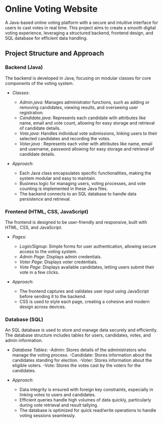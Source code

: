 # Online Voting Website

A Java-based online voting platform with a secure and intuitive interface for users to cast votes in real time. This project aims to create a smooth digital voting experience, leveraging a structured backend, frontend design, and SQL database for efficient data handling.

## Project Structure and Approach

### Backend (Java)

The backend is developed in Java, focusing on modular classes for core components of the voting system. 

- *Classes*:
  - *Admin.java*: Manages administrator functions, such as adding or removing candidates, viewing results, and overseeing user registration.
  - *Candidate.java*: Represents each candidate with attributes like name, email and vote count, allowing for easy storage and retrieval of candidate details.
  - *Vote.java*: Handles individual vote submissions, linking users to their selected candidates and recording the votes.
  - *Voter.java* : Represents each voter with attributes like name, email and username, password allowing for easy storage and retrieval of candidate details.

- *Approach*:
  - Each Java class encapsulates specific functionalities, making the system modular and easy to maintain.
  - Business logic for managing users, voting processes, and vote counting is implemented in these Java files.
  - The backend connects to an SQL database to handle data persistence and retrieval.

### Frontend (HTML, CSS, JavaScript)

The frontend is designed to be user-friendly and responsive, built with HTML, CSS, and JavaScript.

- *Pages*:
  - *Login/Signup*: Simple forms for user authentication, allowing secure access to the voting system.
  - *Admin Page*: Displays admin credentials.
  - *Voter Page*: Displays voter credentials.
  - *Vote Page*: Displays available candidates, letting users submit their vote in a few clicks.

- *Approach*:
  - The frontend captures and validates user input using JavaScript before sending it to the backend.
  - CSS is used to style each page, creating a cohesive and modern design across devices.

### Database (SQL)

An SQL database is used to store and manage data securely and efficiently. The database structure includes tables for users, candidates, votes, and admin information.

- *Database Tables*:
  -Admin: Stores details of the administrators who manage the voting process.
  -Candidate: Stores information about the candidates standing for election.
 -Voter: Stores information about the eligible voters.
 -Vote: Stores the votes cast by the voters for the candidates.

- *Approach*:
  - Data integrity is ensured with foreign key constraints, especially in linking votes to users and candidates.
  - Efficient queries handle high volumes of data quickly, particularly during vote retrieval and result tallying.
  - The database is optimized for quick read/write operations to handle voting sessions seamlessly.
